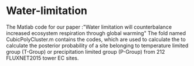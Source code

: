 # Water-limitation
The Matlab code for our paper :"Water limitation will counterbalance increased ecosystem respiration through global warming"
The fold named CubicPolyCluster.m contains the codes, which are used to calculate the to calculate the posterior probability of a site belonging to temperature limited group (T-Group) or precipitation limited group (P-Group) from 212 FLUXNET2015 tower EC sites.
